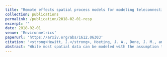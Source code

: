 ```yaml
---
title: "Remote effects spatial process models for modeling teleconnections"
collection: publications
permalink: /publication/2018-02-01-resp
excerpt: ''
date: 2018-02-01
venue: 'Environmetrics'
paperurl: 'https://arxiv.org/abs/1612.06303'
citation: '<strong>Hewitt, J.</strong>, Hoeting, J. A., Done, J. M., and Towler, E. (2018). Remote effects spatial process models for modeling teleconnections. <i>Environmetrics</i>.'
abstract: 'While most spatial data can be modeled with the assumption that distant points are uncorrelated, some problems require dependence at both far and short distances. We introduce a model to directly incorporate dependence in phenomena that influence a distant response. Spatial climate problems often have such modeling needs as data are influenced by local factors in addition to remote phenomena, known as teleconnections. Teleconnections arise from complex interactions between the atmosphere and ocean, of which the El Nino–Southern Oscillation teleconnection is a well-known example. Our model extends the standard geostatistical modeling framework to account for effects of covariates observed on a spatially remote domain. We frame our model as an extension of spatially varying coefficient models. Connections to existing methods are highlighted and further modeling needs are addressed by additionally drawing on spatial basis functions and predictive processes. Notably, our approach allows users to model teleconnected data without pre-specifying teleconnection indices, which other methods often require. We adopt a hierarchical Bayesian framework to conduct inference and make predictions. The method is demonstrated by predicting precipitation in Colorado while accounting for local factors and teleconnection effects with Pacific Ocean sea surface temperatures. We show how the proposed model improves upon standard methods for estimating teleconnection effects and discuss its utility for climate applications.'
---
```

